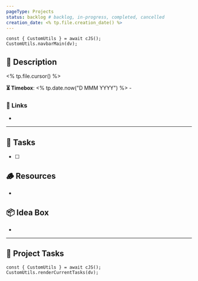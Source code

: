 ```yaml
---
pageType: Projects
status: backlog # backlog, in-progress, completed, cancelled
creation_date: <% tp.file.creation_date() %>
---
```

```dataviewjs
const { CustomUtils } = await cJS();
CustomUtils.navbarMain(dv);
```
## 📄 Description
<% tp.file.cursor() %>
<!-- Timebox: <start_date> - <end_date> -->
**⏳ Timebox**: <% tp.date.now("D MMM YYYY") %> - 
### 🔗 Links
- 
---
## 📝 Tasks
- [ ] 
## 🪵 Resources
- 
## 📦 Idea Box
- 
---
## 📝 Project Tasks
```dataviewjs
const { CustomUtils } = await cJS();
CustomUtils.renderCurrentTasks(dv);
```
